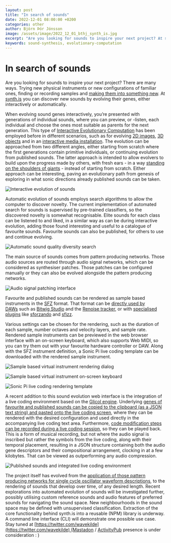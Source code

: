 ```yaml
---
layout: post
title: "In search of sounds"
date: 2022-12-01 08:00:00 +0200
categories: other
author: Björn Þór Jónsson
image: /assets/image/2022_12_01_bthj_synth_is.jpg
excerpt: "Are you looking for sounds to inspire your next project? At synth.is you can discover new sounds by evolving their genes, either interactively or automatically."
keywords: sound-synthesis, evolutionary-computation
---
```


In search of sounds
===================

Are you looking for sounds to inspire your next project? There are many ways. Trying new physical instruments or new configurations of familiar ones, finding or recording samples and [making them into something new](https://youtu.be/5QwOpRh-IfI). At [synth.is](https://synth.is) you can discover new sounds by evolving their genes, either interactively or automatically.

When evolving sound genes interactively, you’re presented with generations of individual sounds, where you can preview, or -listen, each individual and choose the ones most suitable as parents for the next generation. This type of [Interactive Evolutionary Computation](https://en.wikipedia.org/wiki/Interactive_evolutionary_computation) has been employed before in different scenarios, such as for evolving [2D images](https://nbenko1.github.io), [3D objects](https://www.shapeways.com/blog/archives/972-interview-with-jeff-clune-on-endlessforms-the-evolution-of-objects-for-3d-printing.html) and in an [interactive media installation](https://www.karlsims.com/galapagos/). The evolution can be approached from two different angles, either starting from scratch where the first generations contain primitive individuals, or continuing evolution from published sounds. The latter approach is intended to allow evolvers to build upon the progress made by others, with fresh ears - in a way [standing on the shoulders of giants](https://en.wikipedia.org/wiki/Standing_on_the_shoulders_of_giants) - instead of starting from scratch. Either approach can be interesting, paving an evolutionary path from genesis of exploring in what sonic directions already published sounds can be taken.

![Interactive evolution of sounds](https://www.uio.no/english/studies/programmes/mct-master/blog/assets/image/2022-12-01_bthj_synth_is_image5.png)

Automatic evolution of sounds employs search algorithms to allow the computer to discover novelty. The current implementation of automated search for sounds is supervised by pre-trained classifiers, so the discovered novelty is somewhat recognisable. Elite sounds for each class can be listened to and liked, in a similar way as can be during interactive evolution, adding those found interesting and useful to a catalogue of favourite sounds. Favourite sounds can also be published, for others to use and continue evolving.

![Automatic sound quality diversity search](https://www.uio.no/english/studies/programmes/mct-master/blog/assets/image/2022-12-01_bthj_synth_is_image1.png)

The main source of sounds comes from pattern producing networks. Those audio sources are routed through audio signal networks, which can be considered as synthesiser patches. Those patches can be configured manually or they can also be evolved alongside the pattern producing networks.

![Audio signal patching interface](https://www.uio.no/english/studies/programmes/mct-master/blog/assets/image/2022-12-01_bthj_synth_is_image6.png)

Favourite and published sounds can be rendered as sample based instruments in the [SFZ](https://sfzformat.com) format. That format can be [directly used by DAWs](https://sfzformat.com/software/players/%23import-from-sfz) such as [Bitwig Studio](https://www.bitwig.com) and the [Renoise tracker](https://www.renoise.com), or with [specialised plugins](https://sfzformat.com/software/players/%23players) like [sforzando](https://plogue.com/products/sforzando.html) and [sfizz](https://sfz.tools/sfizz/).

Various settings can be chosen for the rendering, such as the duration of each sample, number octaves and velocity layers, and sample rate. Rendered sample instruments can be previewed in the web browser interface with an on-screen keyboard, which also supports Web MIDI, so you can try them out with your favourite hardware controller or DAW. Along with the SFZ instrument definition, a Sonic Pi live coding template can be downloaded with the rendered sample instrument.

![Sample based virtual instrument rendering dialog](https://www.uio.no/english/studies/programmes/mct-master/blog/assets/image/2022-12-01_bthj_synth_is_image2.png)

![Sample based virtual instrument on-screen keyboard](https://www.uio.no/english/studies/programmes/mct-master/blog/assets/image/2022-12-01_bthj_synth_is_image7.png)

![Sonic Pi live coding rendering template](https://www.uio.no/english/studies/programmes/mct-master/blog/assets/image/2022-12-01_bthj_synth_is_image4.png)

A recent addition to this sound evolution web interface is the integration of a live coding environment based on the [Glicol engine](https://glicol.js.org). Underlying [genes of favourite and published sounds can be copied to the clipboard (as a JSON text string) and pasted onto the live coding screen](https://youtu.be/snvrDq1dduM), where they can be rendered with the desired configuration and used directly in the accompanying live coding text area. Furthermore, [code modification steps can be recorded during a live coding session](https://youtu.be/Dj_X5sV_zD0), so they can be played back. This is a form of musical recording, but not where the audio signal is inscribed but rather the symbols from the live coding, along with their temporal placement, resulting in a JSON structure containing both the audio gene descriptors and their compositional arrangement, clocking in at a few kilobytes. That can be viewed as outperforming any audio compression.

![Published sounds and integrated live coding environment](https://www.uio.no/english/studies/programmes/mct-master/blog/assets/image/2022-12-01_bthj_synth_is_image3.png)

The project itself has evolved from the [application of those pattern producing networks for single cycle oscillator waveform descriptions](https://scholar.google.com/citations?view_op=view_citation&hl=en&user=v3xOrZsAAAAJ&citation_for_view=v3xOrZsAAAAJ:fPk4N6BV_jEC), to the rendering of sounds that develop over time, of any desired length. Recent explorations into automated evolution of sounds will be investigated further, possibly utilising custom reference sounds and audio features of preferred sounds for navigating the sound space. New neighbourhoods in the sound space may be defined with unsupervised classification. Extraction of the core functionality behind synth.is into a reusable (NPM) library is underway. A command line interface (CLI) will demonstrate one possible use case. Stay tuned at [https://twitter.com/wavekilde](https://twitter.com/wavekilde) (Mastadon / [ActivityPub](https://activitypub.rocks) presence is under consideration : )

